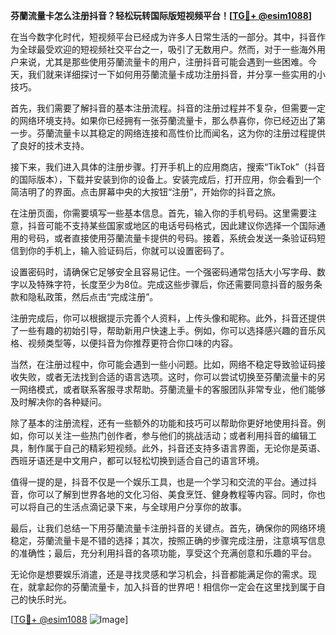 **芬蘭流量卡怎么注册抖音？轻松玩转国际版短视频平台！[[TG💪+ @esim1088](https://t.me/s/esim1088)]**

在当今数字化时代，短视频平台已经成为许多人日常生活的一部分。其中，抖音作为全球最受欢迎的短视频社交平台之一，吸引了无数用户。然而，对于一些海外用户来说，尤其是那些使用芬蘭流量卡的用户，注册抖音可能会遇到一些困难。今天，我们就来详细探讨一下如何用芬蘭流量卡成功注册抖音，并分享一些实用的小技巧。

首先，我们需要了解抖音的基本注册流程。抖音的注册过程并不复杂，但需要一定的网络环境支持。如果你已经拥有一张芬蘭流量卡，那么恭喜你，你已经迈出了第一步。芬蘭流量卡以其稳定的网络连接和高性价比而闻名，这为你的注册过程提供了良好的技术支持。

接下来，我们进入具体的注册步骤。打开手机上的应用商店，搜索“TikTok”（抖音的国际版本），下载并安装到你的设备上。安装完成后，打开应用，你会看到一个简洁明了的界面。点击屏幕中央的大按钮“注册”，开始你的抖音之旅。

在注册页面，你需要填写一些基本信息。首先，输入你的手机号码。这里需要注意，抖音可能不支持某些国家或地区的电话号码格式，因此建议你选择一个国际通用的号码，或者直接使用芬蘭流量卡提供的号码。接着，系统会发送一条验证码短信到你的手机上，输入验证码后，你就可以设置密码了。

设置密码时，请确保它足够安全且容易记住。一个强密码通常包括大小写字母、数字以及特殊字符，长度至少为8位。完成这些步骤后，你还需要同意抖音的服务条款和隐私政策，然后点击“完成注册”。

注册完成后，你可以根据提示完善个人资料，上传头像和昵称。此外，抖音还提供了一些有趣的初始引导，帮助新用户快速上手。例如，你可以选择感兴趣的音乐风格、视频类型等，以便抖音为你推荐更符合你口味的内容。

当然，在注册过程中，你可能会遇到一些小问题。比如，网络不稳定导致验证码接收失败，或者无法找到合适的语言选项。这时，你可以尝试切换至芬蘭流量卡的另一网络模式，或者联系客服寻求帮助。芬蘭流量卡的客服团队非常专业，他们能够及时解决你的各种疑问。

除了基本的注册流程，还有一些额外的功能和技巧可以帮助你更好地使用抖音。例如，你可以关注一些热门创作者，参与他们的挑战活动；或者利用抖音的编辑工具，制作属于自己的精彩短视频。此外，抖音还支持多语言界面，无论你是英语、西班牙语还是中文用户，都可以轻松切换到适合自己的语言环境。

值得一提的是，抖音不仅是一个娱乐工具，也是一个学习和交流的平台。通过抖音，你可以了解到世界各地的文化习俗、美食烹饪、健身教程等内容。同时，你也可以将自己的生活点滴记录下来，与全球用户分享你的故事。

最后，让我们总结一下用芬蘭流量卡注册抖音的关键点。首先，确保你的网络环境稳定，芬蘭流量卡是不错的选择；其次，按照正确的步骤完成注册，注意填写信息的准确性；最后，充分利用抖音的各项功能，享受这个充满创意和乐趣的平台。

无论你是想要娱乐消遣，还是寻找灵感和学习机会，抖音都能满足你的需求。现在，就拿起你的芬蘭流量卡，加入抖音的世界吧！相信你一定会在这里找到属于自己的快乐时光。

[[TG💪+ @esim1088](https://t.me/s/esim1088) ![Image](https://i.postimg.cc/4NQfJmqS/Snipaste-2025-05-13-00-14-12.png)]